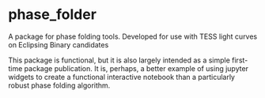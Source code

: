 # phase_folder
A package for phase folding tools. Developed for use with TESS light curves on Eclipsing Binary candidates

This package is functional, but it is also largely intended as a simple first-time package publication.
It is, perhaps, a better example of using jupyter widgets to create a functional interactive notebook
than a particularly robust phase folding algorithm.
